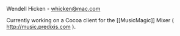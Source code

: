 Wendell Hicken - whicken@mac.com

Currently working on a Cocoa client for the [[MusicMagic]] Mixer ( http://music.predixis.com ).